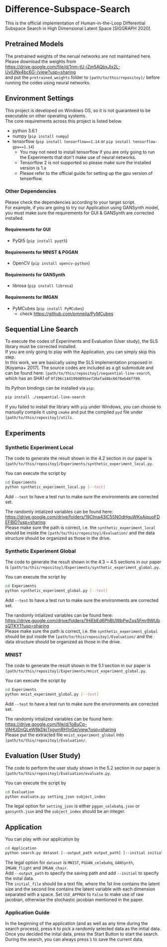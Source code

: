 # Difference-Subspace-Search
This is the official implementation of Human-in-the-Loop Differential Subspace Search in High Dimensional Latent Space [SIGGRAPH 2020].

## Pretrained Models

The pretrained weights of the nerual networks are not maintained here.  
Please download the weights from  
https://drive.google.com/file/d/1nm-tU-jZm5AQbxJlx2L-UvlUNx4bc6G-/view?usp=sharing  
and put the `pretrained_weights` folder to `[path/to/this/repositoy]/` before running the codes using neural networks.

## Environment Settings

This project is developed on Windows OS, so it is not guaranteed to be executable on other operating systems.  
The core requirements across this project is listed below.

* python 3.6.1
* numpy (`pip install numpy`)
* tensorflow (`pip install tensorflow==1.14` or `pip install tensorflow-gpu==1.14`)
  * You may not need to install tensorflow if you are only going to run the Experiments that don't make use of neural networks.
  * Tensorflow 2 is not supported so please make sure the installed version is 1.x
  * Please refer to the official guide for setting up the gpu version of tenserflow.
  
### Other Dependencies

Please check the dependencies according to your target script.  
For example, if you are going to try our Application using GANSynth model, you must make sure the requirements for GUI & GANSynth are corrected installed.

#### Requirements for GUI

* PyQt5 (`pip install pyqt5`)

#### Requirements for MNIST & PGGAN

* OpenCV (`pip install opencv-python`)

#### Requirements for GANSynth

* librosa (`pip install librosa`)

#### Requirements for IMGAN

* PyMCubes (`pip install PyMCubes`)
  * check https://github.com/pmneila/PyMCubes

## Sequential Line Search

To execute the codes of Experiments and Evaluation (User study), the SLS library must be corrected installed.  
If you are only going to play with the Application, you can simply skip this step.  
In this work, we are basically using the SLS implementation proposed in [Koyama+ 2017]. The source codes are included as a git submodule and can be found here: `[path/to/this/repositoy]/sequential-line-search`, which has an SHA1 of `9f196c144199d095ee726efad4bc6678eb46ff09`.

Its Python bindings can be installed via `pip`:
```bash
pip install ./sequential-line-search
```

If you failed to install the library with `pip` under Windows, you can choose to manually compile it using `cmake` and put the compiled `pyd` file under `[path/to/this/repositoy]/utils`.

## Experiments

### Synthetic Experiment Local

The code to generate the result shown in the 4.2 section in our paper is `[path/to/this/repositoy]/Experiments/synthetic_experiment_local.py`.

You can execute the script by
```bash
cd Experiments
python synthetic_experiment_local.py [--test]
```
Add `--test` to have a test run to make sure the environments are corrected set.

The randomly intialized variables can be found here:  
https://drive.google.com/drive/folders/19Clma43lC55NOdHguWKxAjpuoFDEFBID?usp=sharing  
Please make sure the path is correct, i.e. the `synthetic_experiment_local` should be inside the `[path/to/this/repositoy]/Evaluation/` and the data structure should be organized as those in the drive.

### Synthetic Experiment Global

The code to generate the result shown in the 4.3 ~ 4.5 sections in our paper is `[path/to/this/repositoy]/Experiments/synthetic_experiment_global.py`.

You can execute the script by

```bash
cd Experiments
python synthetic_experiment_global.py [--test]
```
Add `--test` to have a test run to make sure the environments are corrected set.

The randomly intialized variables can be found here:  
https://drive.google.com/drive/folders/1HiEbEd6PhBUWbPwZos5Fmr9WUbsQTKY1?usp=sharing  
Please make sure the path is correct, i.e. the `synthetic_experiment_global` should be put inside the `[path/to/this/repositoy]/Evaluation/` and the data structure should be organized as those in the drive.

### MNIST

The code to generate the result shown in the 5.1 section in our paper is `[path/to/this/repositoy]/Experiments/mnist_experiment_global.py`.

You can execute the script by
```bash
cd Experiments
python mnist_experiment_global.py [--test]
```
Add `--test` to have a test run to make sure the environments are corrected set.

The randomly intialized variables can be found here:  
https://drive.google.com/file/d/1o8uCp-VAHUDnQLeW6kDkjTsgvmRH1nGe/view?usp=sharing  
Please put the extracted file `mnist_experiment_global` into `[path/to/this/repositoy]/Evaluation/`.

## Evaluation (User Study)

The code to perform the user study shown in the 5.2 section in our paper is `[path/to/this/repositoy]/Evaluation/evaluate.py`.

You can execute the script by
```bash
cd Evaluation
python evaluate.py setting_json subject_index
```
The legal option for `setting_json` is either `pggan_celebahq.json` or `gansynth.json` and the `subject_index` should be an integer.

## Application

You can play with our application by
```bash
cd Application
python search.py dataset [--output_path output_path] [--initial initial_file] [--use_approx USE_APPROX]
```
The legal option for `dataset` is `MNIST`, `PGGAN_celebahq`, `GANSynth`, `IMGAN_flight` and `IMGAN_chair`.  
Add `--output_path` to specify the saving path and add `--initial` to specify the inital data.  
The `initial_file` should be a text file, where the 1st line contains the latent size and the second line contains the latent variable with each dimension separated with a space.
Set `USE_APPROX` to `False` to make use of raw jacobian, otherwise the stochastic jacobian mentioned in the paper.

### Application Guide

In the beginning of the application (and as well as any time during the search process), press `R` to pick a randomly selected data as the initial data. Once you decided the inital data, press the Start Button to start the search. During the search, you can always press `S` to save the current data.
